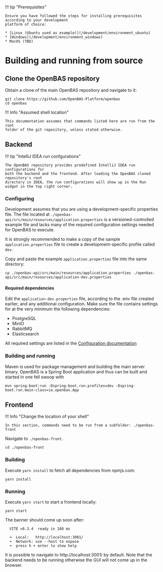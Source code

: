 !!! tip "Prerequisites"

    Ensure you have followed the steps for installing prerequisites according to your development
    platform of choice:

    * [Linux (Ubuntu used as example)](/development/environment_ubuntu)
    * [Windows](/development/environment_windows)
    * MacOS (TBD)

# Building and running from source

## Clone the OpenBAS repository
Obtain a clone of the main OpenBAS repository and navigate to it:
```shell
git clone https://github.com/OpenBAS-Platform/openbas
cd openbas
```

!!! Info "Assumed shell location"

    This documentation assumes that commands listed here are run from the root
    folder of the git repository, unless stated otherwise.

## Backend

!!! tip "IntelliJ IDEA run confgurations"

    The OpenBAS repository provides predefined IntelliJ IDEA run configurations for
    both the backend and the frontend. After loading the OpenBAS cloned repository's root
    directory in IDEA, the run configurations will show up in the Run widget in the top right corner.

### Configuring
Development assumes that you are using a development-specific properties file. The file located at
`./openbas-api/src/main/resources/application.properties` is a versioned-controlled example file and
lacks many of the required configuration settings needed for OpenBAS to execute.

It is strongly recommended to make a copy of the sample `application.properties` file to create
a development-specific profile called `dev`.

Copy and paste the example `application.properties` file into the same directory:
```shell
cp ./openbas-api/src/main/resources/application.properties ./openbas-api/src/main/resources/application-dev.properties
```

#### Required dependencies
Edit the `application-dev.properties` file, according to the .env file created earlier,
and any additional configuration. Make sure the file contains settings for at the very minimum
the following dependencies:

- PostgreSQL
- MinIO
- RabbitMQ
- Elasticsearch

All required settings are listed in the [Configuration documentation](/deployment/configuration#dependencies)


### Building and running
Maven is used for package management and building the main server binary.
OpenBAS is a Spring Boot application and thus can be built and started
in one fell swoop with
```shell
mvn spring-boot:run -Dspring-boot.run.profiles=dev -Dspring-boot.run.main-class=io.openbas.App
```

## Frontend
!!! Info "Change the location of your shell"

    In this section, commands need to be run from a subfolder: ./openbas-front

Navigate to `./openbas-front`.
```shell
cd ./openbas-front
```

### Building
Execute `yarn install` to fetch all dependencies from npmjs.com:
```shell
yarn install
```

### Running
Execute `yarn start` to start a frontend locally:
```shell
yarn start
```
The banner should come up soon after:
```
  VITE v6.3.4  ready in 168 ms

  ➜  Local:   http://localhost:3001/
  ➜  Network: use --host to expose
  ➜  press h + enter to show help
```
It is possible to navigate to http://localhost:3001/ by default. Note that the backend needs
to be running otherwise the GUI will not come up in the browser.